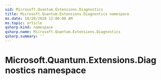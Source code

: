 ```yaml
---
uid: Microsoft.Quantum.Extensions.Diagnostics
title: Microsoft.Quantum.Extensions.Diagnostics namespace
ms.date: 10/28/2020 12:00:00 AM
ms.topic: article
qsharp.kind: namespace
qsharp.name: Microsoft.Quantum.Extensions.Diagnostics
qsharp.summary: ''
---
```


# Microsoft.Quantum.Extensions.Diagnostics namespace



